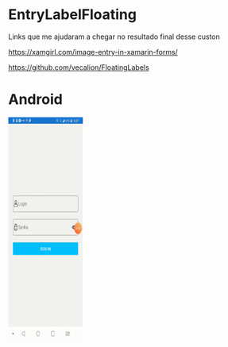 # EntryLabelFloating

Links que me ajudaram a chegar no resultado final desse custon

https://xamgirl.com/image-entry-in-xamarin-forms/

https://github.com/vecalion/FloatingLabels


# Android
<img src="https://github.com/EmersonMeloMachado/EntryLabelFloating/blob/master/EntryLabelFloating/EntryLabelFloating/Android.gif?w=250" height="450" width="150">



